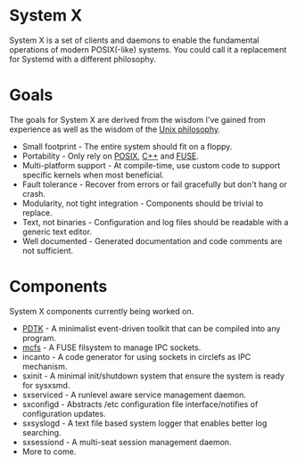 # System X
System X is a set of clients and daemons to enable the fundamental operations of modern POSIX(-like) systems.  You could call it a replacement for Systemd with a different philosophy.

# Goals
The goals for System X are derived from the wisdom I've gained from experience as well as the wisdom of the [Unix philosophy](https://en.wikipedia.org/wiki/Unix_philosophy).

* Small footprint - The entire system should fit on a floppy.
* Portability - Only rely on [POSIX](https://en.wikipedia.org/wiki/POSIX), [C++](https://en.wikipedia.org/wiki/C%2B%2B_Standard_Library) and [FUSE](https://en.wikipedia.org/wiki/Filesystem_in_Userspace).
* Multi-platform support - At compile-time, use custom code to support specific kernels when most beneficial.
* Fault tolerance - Recover from errors or fail gracefully but don't hang or crash.
* Modularity, not tight integration - Components should be trivial to replace.
* Text, not binaries - Configuration and log files should be readable with a generic text editor.
* Well documented - Generated documentation and code comments are not sufficient.

# Components
System X components currently being worked on.
* [PDTK](https://github.com/GravisZro/pdtk) - A minimalist event-driven toolkit that can be compiled into any program.
* [mcfs](https://github.com/GravisZro/mcfs) - A FUSE filsystem to manage IPC sockets.
* incanto - A code generator for using sockets in circlefs as IPC mechanism.
* sxinit - A minimal init/shutdown system that ensure the system is ready for sysxsmd.
* sxserviced - A runlevel aware service management daemon.
* sxconfigd - Abstracts /etc configuration file interface/notifies of configuration updates.
* sxsyslogd - A text file based system logger that enables better log searching.
* sxsessiond - A multi-seat session management daemon.
* More to come.
